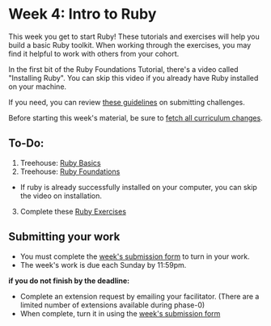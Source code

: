 # Week 4: Intro to Ruby

This week you get to start Ruby! These tutorials and exercises will help you build a basic Ruby toolkit. When working through the exercises, you may find it helpful to work with others from your cohort.

In the first bit of the Ruby Foundations Tutorial, there's a video called "Installing Ruby". You can skip this video if you already have Ruby installed on your machine.

If you need, you can review [these guidelines](../../../phase-0-handbook/submission-guidelines) on submitting challenges.

Before starting this week's material, be sure to [fetch all curriculum changes](https://github.com/dev-academy-phase0/phase-0-handbook/blob/master/fetching-changes.md).

## To-Do:

1. Treehouse: [Ruby Basics](http://teamtreehouse.com/library/ruby-basics)
2. Treehouse: [Ruby Foundations](http://teamtreehouse.com/library/ruby-foundations)
  - If ruby is already successfully installed on your computer, you can skip the video on installation.
3. Complete these [Ruby Exercises](./exercises)

## Submitting your work

- You must complete the [week's submission form](http://goo.gl/forms/2XBsRXjl4V) to turn in your work.
- The week's work is due each Sunday by 11:59pm.  

**if you do not finish by the deadline:**

- Complete an extension request by emailing your facilitator. (There are a limited number of extensions available during phase-0)
- When complete, turn it in using the [week's submission form](http://goo.gl/forms/2XBsRXjl4V)
